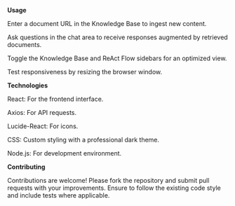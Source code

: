 **Usage**

Enter a document URL in the Knowledge Base to ingest new content.

Ask questions in the chat area to receive responses augmented by retrieved documents.

Toggle the Knowledge Base and ReAct Flow sidebars for an optimized view.

Test responsiveness by resizing the browser window.


**Technologies**

React: For the frontend interface.

Axios: For API requests.

Lucide-React: For icons.

CSS: Custom styling with a professional dark theme.

Node.js: For development environment.


**Contributing**

Contributions are welcome! Please fork the repository and submit pull requests with your improvements. Ensure to follow the existing code style and include tests where applicable.

